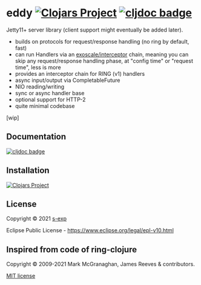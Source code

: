 # eddy [![Clojars Project](https://img.shields.io/clojars/v/com.s-exp/eddy.svg)](https://clojars.org/com.s-exp/eddy) [![cljdoc badge](https://cljdoc.org/badge/com.s-exp/eddy)](https://cljdoc.org/d/com.s-exp/eddy/CURRENT)


Jetty11+ server library (client support might eventually be added later).

* builds on protocols for request/response handling (no ring by default, fast)
* can run Handlers via an [exoscale/interceptor](https://github.com/exoscale/interceptor) chain, meaning you can skip any request/response handling phase, at "config time" or "request time", less is more
* provides an interceptor chain for RING (v1) handlers
* async input/output via CompletableFuture
* NIO reading/writing
* sync or async handler base
* optional support for HTTP-2
* quite minimal codebase

[wip]

## Documentation

[![cljdoc badge](https://cljdoc.org/badge/com.s-exp/eddy)](https://cljdoc.org/d/com.s-exp/eddy/CURRENT)

## Installation

[![Clojars Project](https://img.shields.io/clojars/v/com.s-exp/eddy.svg)](https://clojars.org/com.s-exp/eddy)

## License

Copyright © 2021 [s-exp](httpf://s-exp.com)

Eclipse Public License - https://www.eclipse.org/legal/epl-v10.html

## Inspired from code of ring-clojure

Copyright © 2009-2021 Mark McGranaghan, James Reeves & contributors.

[MIT license](https://github.com/ring-clojure/ring/blob/master/LICENSE)
